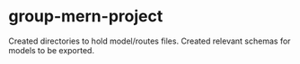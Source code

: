 # group-mern-project

Created directories to hold model/routes files.
Created relevant schemas for models to be exported.
